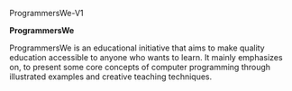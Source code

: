 ProgrammersWe-V1


**ProgrammersWe**

ProgrammersWe is an educational initiative that aims to make quality education accessible to anyone who wants to learn. 
It mainly emphasizes on, to present some core concepts of computer programming through illustrated examples and creative teaching techniques.
